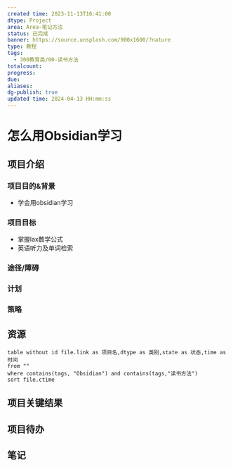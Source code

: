 ```yaml
---
created time: 2023-11-13T16:41:00
dtype: Project
area: Area-笔记方法
status: 已完成
banner: https://source.unsplash.com/900x1600/?nature
type: 教程
tags:
  - 300教育类/00-读书方法
totalcount: 
progress: 
due: 
aliases: 
dg-publish: true
updated time: 2024-04-13 HH:mm:ss
---
```


# 怎么用Obsidian学习

## 项目介绍
### 项目目的&背景
- 学会用obsidian学习
### 项目目标
- 掌握lax数学公式
- 英语听力及单词检索
###  途径/障碍


### 计划


### 策略


## 资源

  ```dataview
table without id file.link as 项目名,dtype as 类别,state as 状态,time as 时间
  from ""   
  where contains(tags, "Obsidian") and contains(tags,"读书方法")
  sort file.ctime
  ```


## 项目关键结果


## 项目待办


## 笔记
